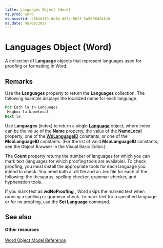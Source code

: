 ```yaml
---
title: Languages Object (Word)
ms.prod: word
ms.assetid: e3b1d3f3-de1b-d2fe-962f-5a589842d1b0
ms.date: 06/08/2017
---
```



# Languages Object (Word)

A collection of  **Language** objects that represent languages used for proofing or formatting in Word.


## Remarks

Use the  **Languages** property to return the **Languages** collection. The following example displays the localized name for each language.


```vb
For Each la In Languages 
 Msgbox la.NameLocal 
Next la
```

Use  **Languages** (index) to return a single **[Language](Word.Language.md)** object, where index can be the value of the **Name** property, the value of the **NameLocal** property, one of the **[WdLanguageID](Word.WdLanguageID.md)** constants, or one of the **MsoLanguageID** constants. (For the list of valid **MsoLanguageID** constants, see the Object Browser in the Visual Basic Editor.)

The  **Count** property returns the number of languages for which you can mark text (languages for which proofing tools are available). To check proofing, you must install the appropriate tools for each language you intend to check. You need both a .dll file and an .lex file for each of the following: the thesaurus, spelling checker, grammar checker, and hyphenation tools.

If you mark text as  **wdNoProofing** , Word skips the marked text when running a spelling or grammar check. To mark text for a specified language or for no proofing, use the **Set Language** command.


## See also


#### Other resources


[Word Object Model Reference](http://msdn.microsoft.com/library/be452561-b436-bb9b-6f94-3faa9a74a6fd%28Office.15%29.aspx)



